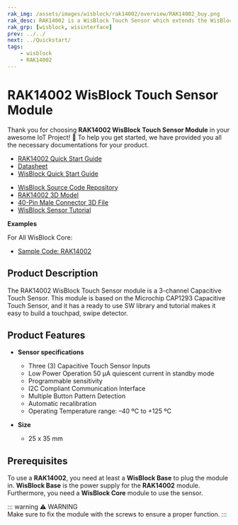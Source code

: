 ```yaml
---
rak_img: /assets/images/wisblock/rak14002/overview/RAK14002_buy.png
rak_desc: RAK14002 is a WisBlock Touch Sensor which extends the WisBlock with a 3-channel Capacitive Touch Sensor. A ready to use SW library and tutorial makes it easy to add a capacitive touchpad to your project.
rak_grp: [wisblock, wisinterface]
prev: ../../
next: ../Quickstart/
tags:
    - wisblock
    - RAK14002
---
```



# RAK14002 WisBlock Touch Sensor Module

Thank you for choosing **RAK14002 WisBlock Touch Sensor Module** in your awesome IoT Project! 🎉 To help you get started, we have provided you all the necessary documentations for your product.

* [RAK14002 Quick Start Guide](../Quickstart/)
* [Datasheet](../Datasheet/)
* <a href="../../Quickstart/" target="_blank">WisBlock Quick Start Guide</a>
<!---* [WisBlock Quick Start Guide](../../Quickstart/)-->
* [WisBlock Source Code Repository](https://github.com/RAKWireless/WisBlock/)
* [RAK14002 3D Model](https://downloads.rakwireless.com/3D_File/WisBlock/3D_RAK14002.stp)
* [40-Pin Male Connector 3D File](https://downloads.rakwireless.com/3D_File/Accessory/WisConnector/M40S1003K6M.stp)
* [WisBlock Sensor Tutorial](/Knowledge-Hub/Learn/WisBlock-Sensor-Tutorial/)


**Examples**

For All WisBlock Core:
* [Sample Code: RAK14002](https://github.com/RAKWireless/RAK14002-CAP1293-Library/tree/main/examples)

## Product Description

The RAK14002 WisBlock Touch Sensor module is a 3-channel Capacitive Touch Sensor. This module is based on the Microchip CAP1293 Capacitive Touch Sensor, and it has a ready to use SW library and tutorial makes it easy to build a touchpad, swipe detector. 

## Product Features

* **Sensor specifications**

    * Three (3) Capacitive Touch Sensor Inputs
    * Low Power Operation 50&nbsp;µA quiescent current in standby mode
    * Programmable sensitivity
    * I2C Compliant Communication Interface
    * Multiple Button Pattern Detection
    * Automatic recalibration
    * Operating Temperature range: –40&nbsp;ºC to +125&nbsp;ºC
  
* **Size**
    * 25 x 35&nbsp;mm

## Prerequisites

To use a **RAK14002**, you need at least a **WisBlock Base** to plug the module in. **WisBlock Base** is the power supply for the **RAK14002** module. Furthermore, you need a **WisBlock Core** module to use the sensor.

::: warning ⚠️ WARNING    
Make sure to fix the module with the screws to ensure a proper function.
:::